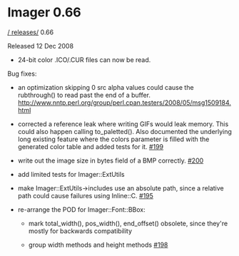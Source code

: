 # Imager 0.66

[ / ](..) [releases/](./) 0.66

Released 12 Dec 2008

 - 24-bit color .ICO/.CUR files can now be read.

Bug fixes:

 - an optimization skipping 0 src alpha values could cause the rubthrough() to read past the end of a buffer. http://www.nntp.perl.org/group/perl.cpan.testers/2008/05/msg1509184.html

 - corrected a reference leak where writing GIFs would leak memory. This could also happen calling to_paletted(). Also documented the underlying long existing feature where the colors parameter is filled with the generated color table and added tests for it. [#199](https://github.com/tonycoz/imager/issues/199)

 - write out the image size in bytes field of a BMP correctly. [#200](https://github.com/tonycoz/imager/issues/200)

 - add limited tests for Imager::ExtUtils

 - make Imager::ExtUtils->includes use an absolute path, since a relative path could cause failures using Inline::C. [#195](https://github.com/tonycoz/imager/issues/195)

 - re-arrange the POD for Imager::Font::BBox:

   - mark total_width(), pos_width(), end_offset() obsolete, since they're mostly for backwards compatibility

   - group width methods and height methods [#198](https://github.com/tonycoz/imager/issues/198)